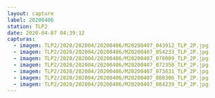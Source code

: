 ```yaml
---
layout: capture
label: 20200406
station: TLP2
date: 2020-04-07 04:39:12
capturas:
  - imagem: TLP2/2020/202004/20200406/M20200407_043912_TLP_2P.jpg
  - imagem: TLP2/2020/202004/20200406/M20200407_054233_TLP_2P.jpg
  - imagem: TLP2/2020/202004/20200406/M20200407_070009_TLP_2P.jpg
  - imagem: TLP2/2020/202004/20200406/M20200407_072358_TLP_2P.jpg
  - imagem: TLP2/2020/202004/20200406/M20200407_073831_TLP_2P.jpg
  - imagem: TLP2/2020/202004/20200406/M20200407_080306_TLP_2P.jpg
  - imagem: TLP2/2020/202004/20200406/M20200407_084239_TLP_2P.jpg
---
```

